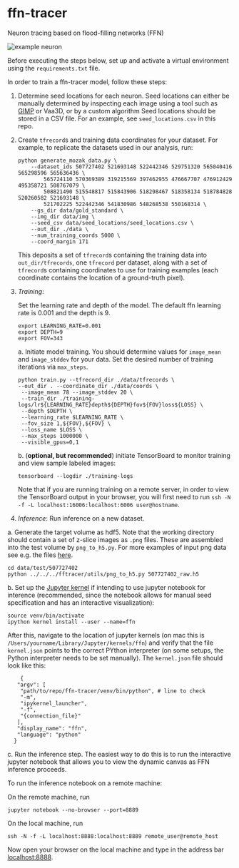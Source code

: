 # ffn-tracer
Neuron tracing based on flood-filling networks (FFN)


![example neuron](./img/patch_and_label_507727402_f32.png)

Before executing the steps below, set up and activate a virtual environment using the `requirements.txt` file.

In order to train a ffn-tracer model, follow these steps:

1. Determine seed locations for each neuron. Seed locations can either be manually determined by inspecting each image using a tool such as [GIMP](https://www.gimp.org/) or Vaa3D, or by a custom algorithm Seed locations should be stored in a CSV file. For an example, see `seed_locations.csv` in this repo.

2. Create `tfrecord`s and training data coordinates for your dataset. For example, to replicate the datasets used in our analysis, run:

    ``` 
    python generate_mozak_data.py \
        --dataset_ids 507727402 521693148 522442346 529751320 565040416 565298596 565636436 \
            565724110 570369389 319215569 397462955 476667707 476912429 495358721 508767079 \
            508821490 515548817 515843906 518298467 518358134 518784828 520260582 521693148 \
            521702225 522442346 541830986 548268538 550168314 \
        --gs_dir data/gold_standard \
        --img_dir data/img \
        --seed_csv data/seed_locations/seed_locations.csv \
        --out_dir ./data \
        --num_training_coords 5000 \
        --coord_margin 171
    ```
    
    This deposits a set of `tfrecord`s containing the training data into `out_dir/tfrecords`, one `tfrecord` per dataset, along with a set of `tfrecord`s containing coordinates to use for training examples (each coordinate contains the location of a ground-truth pixel).
    
3. *Training*:

    Set the learning rate and depth of the model. The default ffn learning rate is 0.001 and the depth is 9.

    ``` 
    export LEARNING_RATE=0.001
    export DEPTH=9
    export FOV=343
    ```

    a. Initiate model training. You should determine values for `image_mean` and `image_stddev` for your data. Set the desired number of training iterations via `max_steps`.
    
    ```
    python train.py --tfrecord_dir ./data/tfrecords \
    --out_dir . --coordinate_dir ./data/coords \
     --image_mean 78 --image_stddev 20 \
     --train_dir ./training-logs/lr${LEARNING_RATE}depth${DEPTH}fov${FOV}loss${LOSS} \
     --depth $DEPTH \
     --learning_rate $LEARNING_RATE \
     --fov_size 1,${FOV},${FOV} \
     --loss_name $LOSS \
     --max_steps 1000000 \
     --visible_gpus=0,1
    ```
    
    b. (**optional, but recommended**) initiate TensorBoard to monitor training and view sample labeled images:
    
    `tensorboard --logdir ./training-logs`
    
    Note that if you are running training on a remote server, in order to view the TensorBoard output in your browser, you will first need to run `ssh -N -f -L localhost:16006:localhost:6006 user@hostname`.

4. *Inference*: Run inference on a new dataset.

  a. Generate the target volume as hdf5. Note that the working directory should contain a set of z-slice images as `.png` files. These are assembled into the test volume by `png_to_h5.py`. For more examples of input png data see e.g. the files [here](https://github.com/janelia-flyem/neuroproof_examples/tree/master/training_sample2/grayscale_maps).

  ```
  cd data/test/507727402
  python ../../../fftracer/utils/png_to_h5.py 507727402_raw.h5
  ```
  
  b. Set up the [Jupyter kernel](https://ipython.readthedocs.io/en/stable/install/kernel_install.html) if intending to use jupyter notebook for interence (recommended, since the notebook allows for manual seed specification and has an interactive visualization):
  
  ``` 
  source venv/bin/activate
  ipython kernel install --user --name=ffn
  ```
  
  After this, navigate to the location of jupyter kernels (on mac this is `/Users/yourname/Library/Jupyter/kernels/ffn`) and verify that the file `kernel.json` points to the correct PYthon interpreter (on some setups, the Python interpreter needs to be set manually). The `kernel.json` file should look like this:
  ```
      {
     "argv": [
      "path/to/repo/ffn-tracer/venv/bin/python", # line to check
      "-m",
      "ipykernel_launcher",
      "-f",
      "{connection_file}"
     ],
     "display_name": "ffn",
     "language": "python"
    }
  ```

  c. Run the inference step. The easiest way to do this is to run the interactive jupyter notebook that allows you to view the dynamic canvas as FFN inference proceeds.
  
  To run the inference notebook on a remote machine:
  
  On the remote machine, run
  ```
  jupyter notebook --no-browser --port=8889
  ```
  
  On the local machine, run
  ``` 
  ssh -N -f -L localhost:8888:localhost:8889 remote_user@remote_host
  ```
  
  Now open your browser on the local machine and type in the address bar [localhost:8888](localhost:8888).